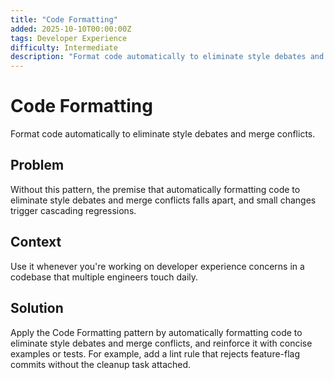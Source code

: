 ```yaml
---
title: "Code Formatting"
added: 2025-10-10T00:00:00Z
tags: Developer Experience
difficulty: Intermediate
description: "Format code automatically to eliminate style debates and merge conflicts."
---
```

# Code Formatting

Format code automatically to eliminate style debates and merge conflicts.

## Problem

Without this pattern, the premise that automatically formatting code to eliminate style debates and merge conflicts falls apart, and small changes trigger cascading regressions.

## Context

Use it whenever you're working on developer experience concerns in a codebase that multiple engineers touch daily.

## Solution

Apply the Code Formatting pattern by automatically formatting code to eliminate style debates and merge conflicts, and reinforce it with concise examples or tests. For example, add a lint rule that rejects feature-flag commits without the cleanup task attached.
